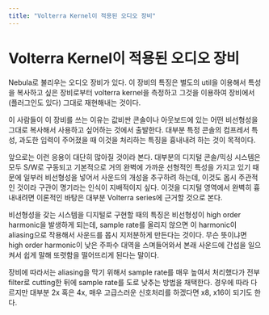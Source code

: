```yaml
---
title: "Volterra Kernel이 적용된 오디오 장비"
---
```

# Volterra Kernel이 적용된 오디오 장비


Nebula로 불리우는 오디오 장비가 있다. 이 장비의 특징은 별도의 util을 이용해서 특성을 복사하고 싶은 장비로부터 volterra kernel을 측정하고 그것을 이용하여 장비에서 (플러그인도 있다) 그대로 재현해내는 것이다. 




이 사람들이 이 장비를 쓰는 이유는 값비싼 콘솔이나 아웃보드에 있는 어떤 비선형성을 그대로 복사해서 사용하고 싶어하는 것에서 출발한다. 대부분 특정 콘솔의 컴프레서 특성, 과도한 입력이 주어졌을 때 이것을 처리하는 특징을 흉내내려 하는 것이 목적이다. 




앞으로는 이런 응용이 대단히 많아질 것이라 본다. 대부분의 디지털 콘솔/믹싱 시스템은 모두 S/W로 구동되고 기본적으로 거의 완벽에 가까운 선형적인 특성을 가지고 있기 때문에 일부러 비선형성을 넣어서 사운드의 개성을 추구하려 하는데, 이것도 몹시 주관적인 것이라 구관이 명기라는 인식이 지배적이지 싶다. 이것을 디지털 영역에서 완벽히 흉내내려면 이론적인 바탕은 대부분 Volterra series에 근거할 것으로 본다. 




비선형성을 갖는 시스템을 디지털로 구현할 때의 특징은 비선형성이 high order harmonic을 발생하게 되는데, sample rate를 올리지 않으면 이 harmonic이 aliasing으로 작용해서 사운드를 몹시 지저분하게 만든다는 것이다. 무슨 뜻이냐면 high order harmonic이 낮은 주파수 대역을 스며들어와서 본래 사운드에 간섭을 일으켜서 쉽게 말해 또렷함을 떨어뜨리게 된다는 말이다. 




장비에 따라서는 aliasing을 막기 위해서 sample rate를 매우 높여서 처리했다가 전부 filter로 cutting한 뒤에 sample rate를 도로 낮추는 방법을 채택한다. 경우에 따라 다르지만 대부분 2x 혹은 4x, 매우 고급스러운 신호처리를 하겠다면 x8, x16이 되기도 한다. 








